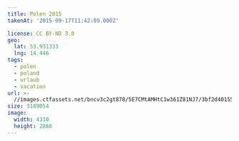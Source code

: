 ```yaml
---
title: Polen 2015
takenAt: '2015-09-17T11:42:09.000Z'

license: CC BY-ND 3.0
geo:
  lat: 53.931333
  lng: 14.446
tags:
  - polen
  - poland
  - urlaub
  - vacation
url: >-
  //images.ctfassets.net/bncv3c2gt878/5E7CMtAMHtC1w361Z81NJ7/3bf2d40155b2d77016ece1c3443c87ba/polen-2015_25957771455_o
size: 3189054
image:
  width: 4310
  height: 2868
---
```

